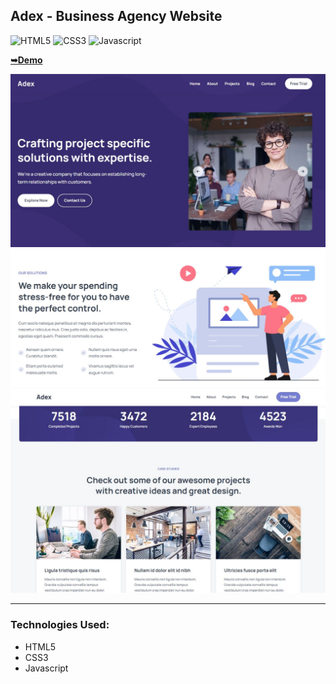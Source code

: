 ## Adex - Business Agency Website

![HTML5](https://img.shields.io/badge/html5-%2320232a.svg?style=for-the-badge&logo=html5&logoColor=%2361DAFB)
![CSS3](https://img.shields.io/badge/css3-%231572B6.svg?style=for-the-badge&logo=css3&logoColor=white)
![Javascript](https://img.shields.io/badge/javascript-%23323330.svg?style=for-the-badge&logo=react&logoColor=%23F7DF1E)

  <a href="https://juliadooby.github.io/Adex-Creative-agency/"><strong>➥Demo</strong></a>

<div align="center"><img src="https://github.com/juliaDooby/Adex-Creative-agency/blob/main/Adex_1.JPG" width="100%" height="20%"></img></div>
<div align="center"><img src="https://github.com/juliaDooby/Adex-Creative-agency/blob/main/Adex_2.JPG" width="100%" height="20%"></img></div>
<div align="center"><img src="https://github.com/juliaDooby/Adex-Creative-agency/blob/main/Adex_3.JPG" width="100%" height="20%"></img></div>

---

### Technologies Used:

* HTML5
* CSS3
* Javascript 
